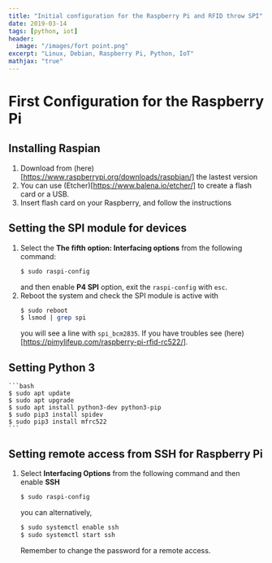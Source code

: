 ```yaml
---
title: "Initial configuration for the Raspberry Pi and RFID throw SPI"
date: 2019-03-14
tags: [python, iot]
header:
  image: "/images/fort point.png"
excerpt: "Linux, Debian, Raspberry Pi, Python, IoT"
mathjax: "true"
---
```


# First Configuration for the Raspberry Pi

## Installing Raspian
1. Download from (here)[https://www.raspberrypi.org/downloads/raspbian/] the lastest version
1. You can use (Etcher)[https://www.balena.io/etcher/] to create a flash card or a USB.
1. Insert flash card on your Raspberry, and follow the instructions

## Setting the SPI module for devices
1. Select the __The fifth option: Interfacing options__ from the following command:
    ```bash
    $ sudo raspi-config
    ```
    and then enable __P4 SPI__ option, exit the `raspi-config` with `esc`. 
1. Reboot the system and check the SPI module is active with
    ```bash
    $ sudo reboot
    $ lsmod | grep spi
    ```
    you will see a line with `spi_bcm2835`.
If you have troubles see (here)[https://pimylifeup.com/raspberry-pi-rfid-rc522/].

## Setting Python 3
    ```bash
    $ sudo apt update
    $ sudo apt upgrade
    $ sudo apt install python3-dev python3-pip
    $ sudo pip3 install spidev
    $ sudo pip3 install mfrc522
    ```

## Setting remote access from SSH for Raspberry Pi
1. Select __Interfacing Options__ from the following command and then enable __SSH__
    ```bash
    $ sudo raspi-config
    ```
    you can alternatively,
    ```bash
    $ sudo systemctl enable ssh
    $ sudo systemctl start ssh
    ```
    Remember to change the password for a remote access.


